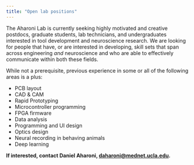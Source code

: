 ```yaml
---
title: "Open lab positions"
---
```


The Aharoni Lab is currently seeking highly motivated and creative postdocs, graduate students, lab technicians, and undergraduates interested in tool development and neuroscience research. We are looking for people that have, or are interested in developing, skill sets that span across engineering *and* neuroscience and who are able to effectively communicate within both these fields.

While not a prerequisite, previous experience in some or all of the following areas is a plus:
* PCB layout
* CAD & CAM
* Rapid Prototyping
* Microcontroller programming
* FPGA firmware
* Data analysis
* Programming and UI design
* Optics design
* Neural recording in behaving animals
* Deep learning

**If interested, contact Daniel Aharoni, daharoni@mednet.ucla.edu.**
